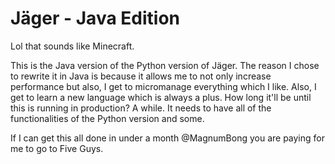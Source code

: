 # Jäger - Java Edition
Lol that sounds like Minecraft.

This is the Java version of the Python version of Jäger. The reason I chose to rewrite
it in Java is because it allows me to not only increase performance but also, I get to
micromanage everything which I like. Also, I get to learn a new language which is always
a plus. How long it'll be until this is running in production? A while. It needs to have
all of the functionalities of the Python version and some.

If I can get this all done in under a month @MagnumBong you are paying for me to go to
Five Guys.
